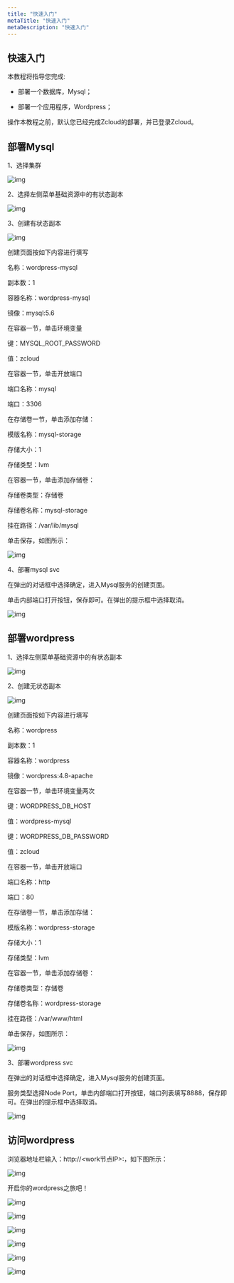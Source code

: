 ```yaml
---
title: "快速入门"
metaTitle: "快速入门"
metaDescription: "快速入门"
---
```


## 快速入门

本教程将指导您完成:

- 部署一个数据库，Mysql；

- 部署一个应用程序，Wordpress；

操作本教程之前，默认您已经完成Zcloud的部署，并已登录Zcloud。

## 部署Mysql

1、选择集群

![img](./quickstart/entry-cluster.png)

2、选择左侧菜单基础资源中的有状态副本

![img](./quickstart/entry-statefulset.png)

3、创建有状态副本

![img](./quickstart/create-statefulset.png)

创建页面按如下内容进行填写

名称：wordpress-mysql

副本数：1

容器名称：wordpress-mysql

镜像：mysql:5.6

在容器一节，单击环境变量

键：MYSQL_ROOT_PASSWORD

值：zcloud

在容器一节，单击开放端口

端口名称：mysql

端口：3306

在存储卷一节，单击添加存储：

模版名称：mysql-storage

存储大小：1

存储类型：lvm

在容器一节，单击添加存储卷：

存储卷类型：存储卷

存储卷名称：mysql-storage

挂在路径：/var/lib/mysql

单击保存，如图所示：

![img](./quickstart/mysql-save.png)

4、部署mysql svc

在弹出的对话框中选择确定，进入Mysql服务的创建页面。

单击内部端口打开按钮，保存即可。在弹出的提示框中选择取消。

![img](./quickstart/mysql-svc-save.png)

## 部署wordpress
1、选择左侧菜单基础资源中的有状态副本

![img](./quickstart/entry-deployment.png)

2、创建无状态副本

![img](./quickstart/create-deployment.png)

创建页面按如下内容进行填写

名称：wordpress

副本数：1

容器名称：wordpress

镜像：wordpress:4.8-apache

在容器一节，单击环境变量两次

键：WORDPRESS_DB_HOST

值：wordpress-mysql

键：WORDPRESS_DB_PASSWORD

值：zcloud

在容器一节，单击开放端口

端口名称：http

端口：80

在存储卷一节，单击添加存储：

模版名称：wordpress-storage

存储大小：1

存储类型：lvm

在容器一节，单击添加存储卷：

存储卷类型：存储卷

存储卷名称：wordpress-storage

挂在路径：/var/www/html

单击保存，如图所示：

![img](./quickstart/wordpress-save.png)

3、部署wordpress svc

在弹出的对话框中选择确定，进入Mysql服务的创建页面。

服务类型选择Node Port，单击内部端口打开按钮，端口列表填写8888，保存即可。在弹出的提示框中选择取消。

![img](./quickstart/wordpress-svc-save.png)

## 访问wordpress

浏览器地址栏输入：http://<work节点IP>:<nodeport>，如下图所示：

![img](./quickstart/wordpress1.png)

开启你的wordpress之旅吧！

![img](./quickstart/wordpress2.png)

![img](./quickstart/wordpress3.png)

![img](./quickstart/wordpress4.png)

![img](./quickstart/wordpress5.png)

![img](./quickstart/wordpress6.png)

![img](./quickstart/wordpress7.png)